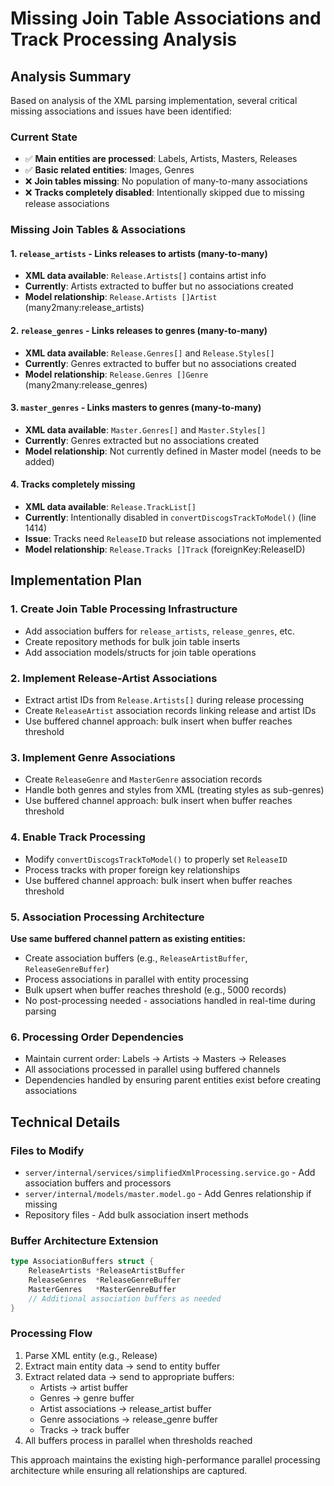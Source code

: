 # Missing Join Table Associations and Track Processing Analysis

## Analysis Summary

Based on analysis of the XML parsing implementation, several critical missing associations and issues have been identified:

### Current State
- ✅ **Main entities are processed**: Labels, Artists, Masters, Releases
- ✅ **Basic related entities**: Images, Genres
- ❌ **Join tables missing**: No population of many-to-many associations
- ❌ **Tracks completely disabled**: Intentionally skipped due to missing release associations

### Missing Join Tables & Associations

#### 1. `release_artists` - Links releases to artists (many-to-many)
- **XML data available**: `Release.Artists[]` contains artist info
- **Currently**: Artists extracted to buffer but no associations created
- **Model relationship**: `Release.Artists []Artist` (many2many:release_artists)

#### 2. `release_genres` - Links releases to genres (many-to-many)
- **XML data available**: `Release.Genres[]` and `Release.Styles[]`
- **Currently**: Genres extracted to buffer but no associations created
- **Model relationship**: `Release.Genres []Genre` (many2many:release_genres)

#### 3. `master_genres` - Links masters to genres (many-to-many)
- **XML data available**: `Master.Genres[]` and `Master.Styles[]`
- **Currently**: Genres extracted but no associations created
- **Model relationship**: Not currently defined in Master model (needs to be added)

#### 4. Tracks completely missing
- **XML data available**: `Release.TrackList[]`
- **Currently**: Intentionally disabled in `convertDiscogsTrackToModel()` (line 1414)
- **Issue**: Tracks need `ReleaseID` but release associations not implemented
- **Model relationship**: `Release.Tracks []Track` (foreignKey:ReleaseID)

## Implementation Plan

### 1. Create Join Table Processing Infrastructure
- Add association buffers for `release_artists`, `release_genres`, etc.
- Create repository methods for bulk join table inserts
- Add association models/structs for join table operations

### 2. Implement Release-Artist Associations
- Extract artist IDs from `Release.Artists[]` during release processing
- Create `ReleaseArtist` association records linking release and artist IDs
- Use buffered channel approach: bulk insert when buffer reaches threshold

### 3. Implement Genre Associations
- Create `ReleaseGenre` and `MasterGenre` association records
- Handle both genres and styles from XML (treating styles as sub-genres)
- Use buffered channel approach: bulk insert when buffer reaches threshold

### 4. Enable Track Processing
- Modify `convertDiscogsTrackToModel()` to properly set `ReleaseID`
- Process tracks with proper foreign key relationships
- Use buffered channel approach: bulk insert when buffer reaches threshold

### 5. Association Processing Architecture
**Use same buffered channel pattern as existing entities:**
- Create association buffers (e.g., `ReleaseArtistBuffer`, `ReleaseGenreBuffer`)
- Process associations in parallel with entity processing
- Bulk upsert when buffer reaches threshold (e.g., 5000 records)
- No post-processing needed - associations handled in real-time during parsing

### 6. Processing Order Dependencies
- Maintain current order: Labels → Artists → Masters → Releases
- All associations processed in parallel using buffered channels
- Dependencies handled by ensuring parent entities exist before creating associations

## Technical Details

### Files to Modify
- `server/internal/services/simplifiedXmlProcessing.service.go` - Add association buffers and processors
- `server/internal/models/master.model.go` - Add Genres relationship if missing
- Repository files - Add bulk association insert methods

### Buffer Architecture Extension
```go
type AssociationBuffers struct {
    ReleaseArtists *ReleaseArtistBuffer
    ReleaseGenres  *ReleaseGenreBuffer
    MasterGenres   *MasterGenreBuffer
    // Additional association buffers as needed
}
```

### Processing Flow
1. Parse XML entity (e.g., Release)
2. Extract main entity data → send to entity buffer
3. Extract related data → send to appropriate buffers:
   - Artists → artist buffer
   - Genres → genre buffer
   - Artist associations → release_artist buffer
   - Genre associations → release_genre buffer
   - Tracks → track buffer
4. All buffers process in parallel when thresholds reached

This approach maintains the existing high-performance parallel processing architecture while ensuring all relationships are captured.
